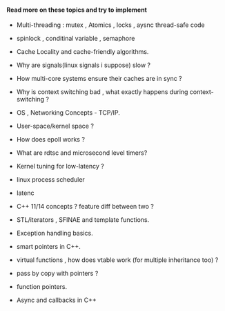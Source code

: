 #### Read more on these topics and try to implement

* Multi-threading : mutex , Atomics , locks , aysnc thread-safe code
* spinlock , conditinal variable , semaphore
* Cache Locality and cache-friendly algorithms.

* Why are signals(linux signals i suppose) slow ?
* How multi-core systems ensure their caches are in sync ?
* Why is context switching bad , what exactly happens during context-switching ?
* OS , Networking Concepts - TCP/IP.
* User-space/kernel space ?
* How does epoll works ?
* What are rdtsc and microsecond level timers?
* Kernel tuning for low-latency ?
* linux process scheduler
* latenc

* C++ 11/14 concepts ? feature diff between two ?
* STL/iterators , SFINAE and template functions.
* Exception handling basics.
* smart pointers in C++.
* virtual functions , how does vtable work (for multiple inheritance too) ?
* pass by copy with pointers ?
* function pointers.
* Async and callbacks in C++
